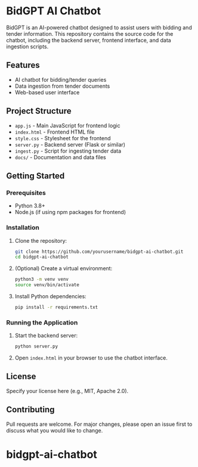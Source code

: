 # BidGPT AI Chatbot

BidGPT is an AI-powered chatbot designed to assist users with bidding and tender information. This repository contains the source code for the chatbot, including the backend server, frontend interface, and data ingestion scripts.

## Features
- AI chatbot for bidding/tender queries
- Data ingestion from tender documents
- Web-based user interface

## Project Structure
- `app.js` - Main JavaScript for frontend logic
- `index.html` - Frontend HTML file
- `style.css` - Stylesheet for the frontend
- `server.py` - Backend server (Flask or similar)
- `ingest.py` - Script for ingesting tender data
- `docs/` - Documentation and data files

## Getting Started

### Prerequisites
- Python 3.8+
- Node.js (if using npm packages for frontend)

### Installation
1. Clone the repository:
   ```sh
   git clone https://github.com/yourusername/bidgpt-ai-chatbot.git
   cd bidgpt-ai-chatbot
   ```
2. (Optional) Create a virtual environment:
   ```sh
   python3 -m venv venv
   source venv/bin/activate
   ```
3. Install Python dependencies:
   ```sh
   pip install -r requirements.txt
   ```

### Running the Application
1. Start the backend server:
   ```sh
   python server.py
   ```
2. Open `index.html` in your browser to use the chatbot interface.

## License
Specify your license here (e.g., MIT, Apache 2.0).

## Contributing
Pull requests are welcome. For major changes, please open an issue first to discuss what you would like to change.
# bidgpt-ai-chatbot
